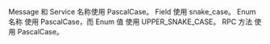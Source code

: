 
Message 和 Service 名称使用 PascalCase。
Field 使用 snake_case。
Enum 名称 使用 PascalCase，而 Enum 值 使用 UPPER_SNAKE_CASE。
RPC 方法 使用 PascalCase。